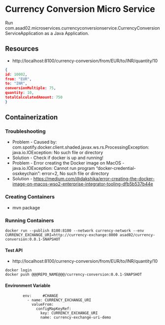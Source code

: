 # Currency Conversion Micro Service
Run com.asad02.microservices.currencyconversionservice.CurrencyConversionServiceApplication as a Java Application.

## Resources

- http://localhost:8100/currency-conversion/from/EUR/to/INR/quantity/10

```json
{
id: 10002,
from: "EUR",
to: "INR",
conversionMultiple: 75,
quantity: 10,
totalCalculatedAmount: 750
}
```

## Containerization

### Troubleshooting

- Problem - Caused by: com.spotify.docker.client.shaded.javax.ws.rs.ProcessingException: java.io.IOException: No such file or directory
- Solution - Check if docker is up and running!
- Problem - Error creating the Docker image on MacOS - java.io.IOException: Cannot run program “docker-credential-osxkeychain”: error=2, No such file or directory
- Solution - https://medium.com/@dakshika/error-creating-the-docker-image-on-macos-wso2-enterprise-integrator-tooling-dfb5b537b44e

### Creating Containers

- mvn package

### Running Containers

```
docker run --publish 8100:8100 --network currency-network --env CURRENCY_EXCHANGE_URI=http://currency-exchange:8000 asad02/currency-conversion:0.0.1-SNAPSHOT
```

#### Test API 
- http://localhost:8100/currency-conversion/from/EUR/to/INR/quantity/10

```
docker login
docker push @@@REPO_NAME@@@/currency-conversion:0.0.1-SNAPSHOT
```

#### Environment Variable

```
        env:     #CHANGE
          - name: CURRENCY_EXCHANGE_URI
            valueFrom:
              configMapKeyRef:
                key: CURRENCY_EXCHANGE_URI
                name: currency-exchange-uri-demo
```